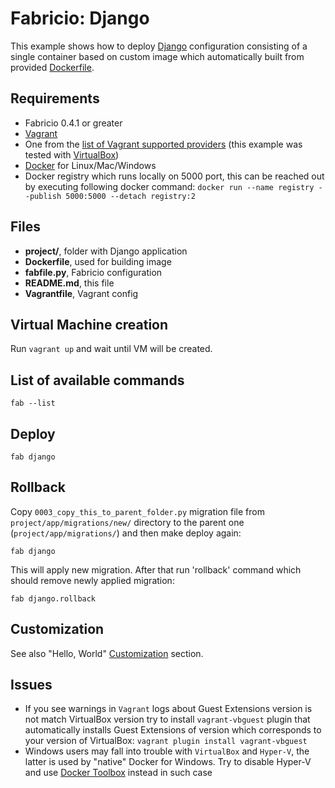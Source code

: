# Fabricio: Django

This example shows how to deploy [Django](https://www.djangoproject.com) configuration consisting of a single container based on custom image which automatically built from provided [Dockerfile](Dockerfile).

## Requirements

* Fabricio 0.4.1 or greater
* [Vagrant](https://www.vagrantup.com)
* One from the [list of Vagrant supported providers](https://www.vagrantup.com/docs/providers/) (this example was tested with [VirtualBox](https://www.virtualbox.org/))
* [Docker](https://www.docker.com/products/overview) for Linux/Mac/Windows
* Docker registry which runs locally on 5000 port, this can be reached out by executing following docker command: `docker run --name registry --publish 5000:5000 --detach registry:2`

## Files

* __project/__, folder with Django application
* __Dockerfile__, used for building image
* __fabfile.py__, Fabricio configuration
* __README.md__, this file
* __Vagrantfile__, Vagrant config

## Virtual Machine creation

Run `vagrant up` and wait until VM will be created.

## List of available commands

    fab --list

## Deploy

    fab django
    
## Rollback

Copy `0003_copy_this_to_parent_folder.py` migration file from `project/app/migrations/new/` directory to the parent one (`project/app/migrations/`) and then make deploy again:

    fab django
    
This will apply new migration. After that run 'rollback' command which should remove newly applied migration:

    fab django.rollback
    
## Customization

See also "Hello, World" [Customization](../../hello_world/#customization) section.

## Issues

* If you see warnings in `Vagrant` logs about Guest Extensions version is not match VirtualBox version try to install `vagrant-vbguest` plugin that automatically installs Guest Extensions of version which corresponds to your version of VirtualBox: `vagrant plugin install vagrant-vbguest`
* Windows users may fall into trouble with `VirtualBox` and `Hyper-V`, the latter is used by "native" Docker for Windows. Try to disable Hyper-V and use [Docker Toolbox](https://www.docker.com/products/docker-toolbox) instead in such case
